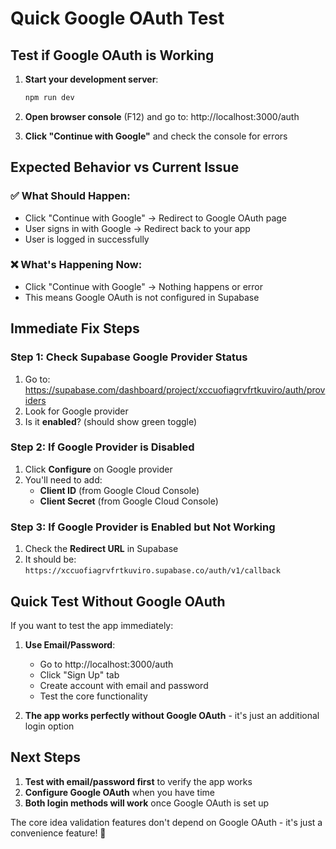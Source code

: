 # Quick Google OAuth Test

## Test if Google OAuth is Working

1. **Start your development server**:
   ```bash
   npm run dev
   ```

2. **Open browser console** (F12) and go to: http://localhost:3000/auth

3. **Click "Continue with Google"** and check the console for errors

## Expected Behavior vs Current Issue

### ✅ **What Should Happen**:
- Click "Continue with Google" → Redirect to Google OAuth page
- User signs in with Google → Redirect back to your app
- User is logged in successfully

### ❌ **What's Happening Now**:
- Click "Continue with Google" → Nothing happens or error
- This means Google OAuth is not configured in Supabase

## Immediate Fix Steps

### Step 1: Check Supabase Google Provider Status
1. Go to: https://supabase.com/dashboard/project/xccuofiagrvfrtkuviro/auth/providers
2. Look for Google provider
3. Is it **enabled**? (should show green toggle)

### Step 2: If Google Provider is Disabled
1. Click **Configure** on Google provider
2. You'll need to add:
   - **Client ID** (from Google Cloud Console)
   - **Client Secret** (from Google Cloud Console)

### Step 3: If Google Provider is Enabled but Not Working
1. Check the **Redirect URL** in Supabase
2. It should be: `https://xccuofiagrvfrtkuviro.supabase.co/auth/v1/callback`

## Quick Test Without Google OAuth

If you want to test the app immediately:

1. **Use Email/Password**:
   - Go to http://localhost:3000/auth
   - Click "Sign Up" tab
   - Create account with email and password
   - Test the core functionality

2. **The app works perfectly without Google OAuth** - it's just an additional login option

## Next Steps

1. **Test with email/password first** to verify the app works
2. **Configure Google OAuth** when you have time
3. **Both login methods will work** once Google OAuth is set up

The core idea validation features don't depend on Google OAuth - it's just a convenience feature! 🚀
